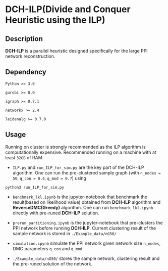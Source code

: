 # DCH-ILP(Divide  and  Conquer  Heuristic  using the ILP)

## Description
**DCH-ILP** is a parallel heuristic designed specifically for the large PPI network reconstruction.

## Dependency
```
Python >= 3.6

gurobi >= 8.0

igraph >= 0.7.1

networkx >= 2.4

leidenalg >= 0.7.0
```

## Usage
Running on cluster is strongly recommended as the ILP algorithm is computationally expensive. Recommended running on a machine with at least `32GB` of RAM.

* `ILP.py` and `run_ILP_for_sim.py` are the key part of the DCH-ILP algorithm. One can run the pre-clustered sample graph (with `n_nodes = 50`, `q_con = 0.4`, `q_mod = 0.7`) using

```{bash}
python3 run_ILP_for_sim.py
```

* `benchmark_lkl.ipynb` is the jupyter-notebook that benchmark the result(based on likelihood value) obtained from **DCH-ILP** algorithm and **ReverseDMC(Greedy)** algorithm. One can run `benchmark_lkl.ipynb` directly with pre-runed **DCH-ILP** solution.

* `prerun_partitioning.ipynb` is the jupyter-notebook that pre-clusters the PPI network before running **DCH-ILP**. Current clustering result of the sample network is stored in `./Example_data/nG50/`

* `simulation.ipynb` simulate the PPI network given network size `n_nodes`, DMC parameters `q_con` and `q_mod`.

* `./Example_data/nG50/` stores the sample network, clustering result and the pre-runed solution of the network.






